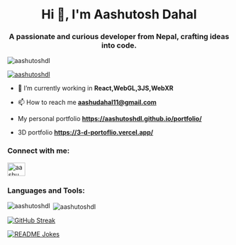 <h1 align="center">Hi 👋, I'm Aashutosh Dahal</h1>
<h3 align="center">A passionate and curious developer from Nepal, crafting ideas into code.</h3>
<p align="left"> <img src="https://komarev.com/ghpvc/?username=aashutoshdl&label=Profile%20views&color=0e75b6&style=flat" alt="aashutoshdl" /> </p>

<p align="left"> <a href="https://github.com/ryo-ma/github-profile-trophy"><img src="https://github-profile-trophy.vercel.app/?username=aashutoshdl" alt="aashutoshdl" /></a> </p>

- 🌱 I’m currently working in **React,WebGL,3JS,WebXR**

- 📫 How to reach me **aashudahal11@gmail.com**  
- My personal portfolio **https://aashutoshdl.github.io/portfolio/**
- 3D portfolio **https://3-d-portoflio.vercel.app/**

<h3 align="left">Connect with me:</h3>
<p align="left">
<a href="https://instagram.com/aashu_dahal" target="blank"><img align="center" src="https://raw.githubusercontent.com/rahuldkjain/github-profile-readme-generator/master/src/images/icons/Social/instagram.svg" alt="aashu_dahal" height="30" width="40" /></a>
</p>

<h3 align="left">Languages and Tools:</h3>

<p><img align="left" src="https://github-readme-stats.vercel.app/api/top-langs?username=aashutoshdl&show_icons=true&locale=en&layout=compact" alt="aashutoshdl" /></p>

<p>&nbsp;<img align="center" src="https://github-readme-stats.vercel.app/api?username=aashutoshdl&show_icons=true&locale=en" alt="aashutoshdl" /></p>

[![GitHub Streak](https://streak-stats.demolab.com?user=AashutoshDL&theme=taiga)](https://git.io/streak-stats)

<a href="https://readme-jokes.vercel.app"><img align="center" src="https://readme-jokes.vercel.app/api" alt="README Jokes"></a>
